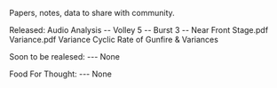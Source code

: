 Papers, notes, data to share with community.

Released:
  Audio Analysis -- Volley 5 -- Burst 3 -- Near Front Stage.pdf                      
  Variance.pdf            Variance            Cyclic Rate of Gunfire & Variances

Soon to be realesed:
       ---	                    None          

Food For Thought:
	---	                    None


